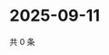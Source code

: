 # 2025-09-11

共 0 条

<!-- BEGIN ZHIHUVIDEO -->
<!-- 最后更新时间 Thu Sep 11 2025 22:11:42 GMT+0800 (China Standard Time) -->

<!-- END ZHIHUVIDEO -->
